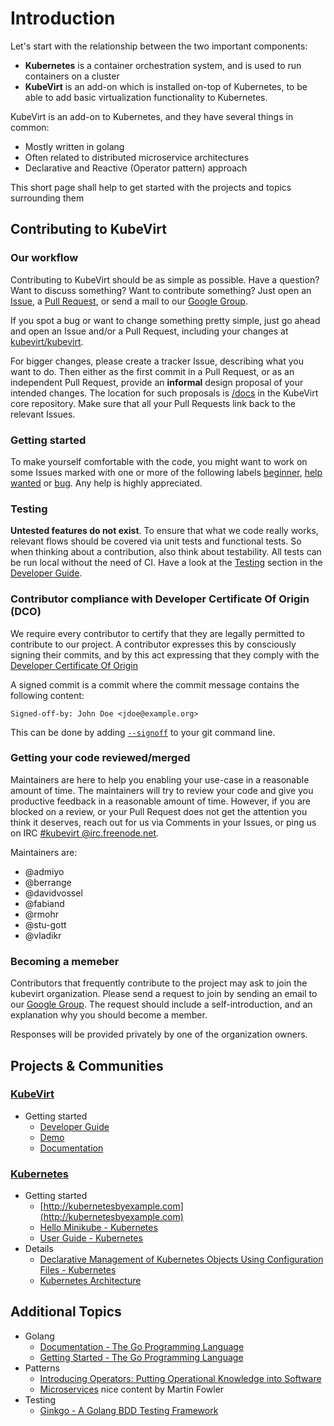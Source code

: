# Introduction

Let's start with the relationship between the two important components:

* **Kubernetes** is a container orchestration system, and is used to run
  containers on a cluster
* **KubeVirt** is an add-on which is installed on-top of Kubernetes, to be able
  to add basic virtualization functionality to Kubernetes.

KubeVirt is an add-on to Kubernetes, and they have several things in
common:

* Mostly written in golang
* Often related to distributed microservice architectures
* Declarative and Reactive (Operator pattern) approach

This short page shall help to get started with the projects and topics
surrounding them


## Contributing to KubeVirt

### Our workflow

Contributing to KubeVirt should be as simple as possible. Have a question? Want
to discuss something? Want to contribute something? Just open an
[Issue](https://github.com/kubevirt/kubevirt/issues), a [Pull
Request](https://github.com/kubevirt/kubevirt/pulls), or send a mail to our
[Google Group](https://groups.google.com/forum/#!forum/kubevirt-dev).

If you spot a bug or want to change something pretty simple, just go
ahead and open an Issue and/or a Pull Request, including your changes
at [kubevirt/kubevirt](https://github.com/kubevirt/kubevirt).

For bigger changes, please create a tracker Issue, describing what you want to
do. Then either as the first commit in a Pull Request, or as an independent
Pull Request, provide an **informal** design proposal of your intended changes.
The location for such proposals is
[/docs](docs/) in the KubeVirt
core repository. Make sure that all your Pull Requests link back to the
relevant Issues.

### Getting started

To make yourself comfortable with the code, you might want to work on some
Issues marked with one or more of the following labels
[beginner](https://github.com/kubevirt/kubevirt/issues?q=is%3Aissue+is%3Aopen+label%3Abeginner),
[help
wanted](https://github.com/kubevirt/kubevirt/issues?q=is%3Aissue+is%3Aopen+label%3A%22help+wanted%22)
or [bug](https://github.com/kubevirt/kubevirt/labels/bug). Any help is highly
appreciated.

### Testing

**Untested features do not exist**. To ensure that what we code really works,
relevant flows should be covered via unit tests and functional tests. So when
thinking about a contribution, also think about testability. All tests can be
run local without the need of CI. Have a look at the
[Testing](docs/getting-started.md#testing)
section in the [Developer Guide](docs/getting-started.md).

### Contributor compliance with Developer Certificate Of Origin (DCO)

We require every contributor to certify that they are legally permitted to contribute to our project.
A contributor expresses this by consciously signing their commits, and by this act expressing that
they comply with the [Developer Certificate Of Origin](https://developercertificate.org/)

A signed commit is a commit where the commit message contains the following content:

```
Signed-off-by: John Doe <jdoe@example.org>
```

This can be done by adding [`--signoff`](https://git-scm.com/docs/git-commit#Documentation/git-commit.txt---signoff) to your git command line.

### Getting your code reviewed/merged

Maintainers are here to help you enabling your use-case in a reasonable amount
of time. The maintainers will try to review your code and give you productive
feedback in a reasonable amount of time. However, if you are blocked on a
review, or your Pull Request does not get the attention you think it deserves,
reach out for us via Comments in your Issues, or ping us on IRC
[#kubevirt @irc.freenode.net](https://kiwiirc.com/client/irc.freenode.net/kubevirt).

Maintainers are:

 * @admiyo
 * @berrange
 * @davidvossel
 * @fabiand
 * @rmohr
 * @stu-gott
 * @vladikr

### Becoming a memeber

Contributors that frequently contribute to the project may ask to join the
kubevirt organization.
Please send a request to join by sending an email to our
[Google Group](https://groups.google.com/forum/#!forum/kubevirt-dev).
The request should include a self-introduction, and an explanation why you
should become a member.

Responses will be provided privately by one of the organization owners.

## Projects & Communities

### [KubeVirt](https://github.com/kubevirt/)

* Getting started
  * [Developer Guide](docs/getting-started.md)
  * [Demo](https://github.com/kubevirt/demo)
  * [Documentation](docs/)

### [Kubernetes](http://kubernetes.io/)

* Getting started
  * [http://kubernetesbyexample.com](http://kubernetesbyexample.com)
  * [Hello Minikube - Kubernetes](https://kubernetes.io/docs/tutorials/stateless-application/hello-minikube/)
  * [User Guide - Kubernetes](https://kubernetes.io/docs/user-guide/)
* Details
  * [Declarative Management of Kubernetes Objects Using Configuration Files - Kubernetes](https://kubernetes.io/docs/concepts/tools/kubectl/object-management-using-declarative-config/)
  * [Kubernetes Architecture](https://github.com/kubernetes/community/blob/master/contributors/design-proposals/architecture/architecture.md)

## Additional Topics

* Golang
  * [Documentation - The Go Programming Language](https://golang.org/doc/)
  * [Getting Started - The Go Programming Language](https://golang.org/doc/install)
* Patterns
  * [Introducing Operators: Putting Operational Knowledge into Software](https://coreos.com/blog/introducing-operators.html)
  * [Microservices](https://martinfowler.com/articles/microservices.html) nice
    content by Martin Fowler
* Testing
  * [Ginkgo - A Golang BDD Testing Framework](https://onsi.github.io/ginkgo/)

